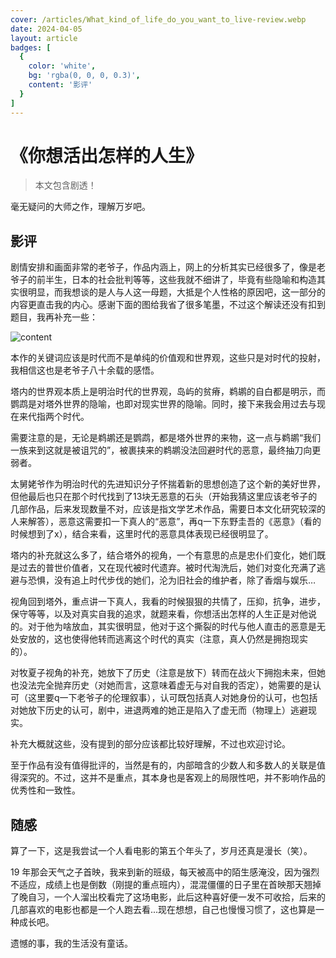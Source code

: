 ```yaml
---
cover: /articles/What_kind_of_life_do_you_want_to_live-review.webp
date: 2024-04-05
layout: article
badges: [
  {
    color: 'white',
    bg: 'rgba(0, 0, 0, 0.3)',
    content: '影评'
  }
]
---
```


# 《你想活出怎样的人生》

> 本文包含剧透！

毫无疑问的大师之作，理解万岁吧。

## 影评

剧情安排和画面非常的老爷子，作品内涵上，网上的分析其实已经很多了，像是老爷子的前半生，日本的社会批判等等，这些我就不细讲了，毕竟有些隐喻和构造其实很明显，而我想谈的是人与人这一母题，大抵是个人性格的原因吧，这一部分的内容更直击我的内心。感谢下面的图给我省了很多笔墨，不过这个解读还没有扣到题目，我再补充一些：

![content](/articles/What_kind_of_life_do_you_want_to_live-content.webp)

本作的关键词应该是时代而不是单纯的价值观和世界观，这些只是对时代的投射，我相信这也是老爷子八十余载的感悟。

塔内的世界观本质上是明治时代的世界观，岛屿的贫瘠，鹈鹕的自白都是明示，而鹦鹉是对塔外世界的隐喻，也即对现实世界的隐喻。同时，接下来我会用过去与现在来代指两个时代。

需要注意的是，无论是鹈鹕还是鹦鹉，都是塔外世界的来物，这一点与鹈鹕“我们一族来到这就是被诅咒的”，被裹挟来的鹈鹕没法回避时代的恶意，最终抽刀向更弱者。

太舅姥爷作为明治时代的先进知识分子怀揣着新的思想创造了这个新的美好世界，但他最后也只在那个时代找到了13块无恶意的石头（开始我猜这里应该老爷子的几部作品，后来发现数量不对，应该是指文学艺术作品，需要日本文化研究较深的人来解答），恶意这需要扣一下真人的“恶意”，再q一下东野圭吾的《恶意》（看的时候想到了x），结合来看，这里时代的恶意具体表现已经很明显了。

塔内的补充就这么多了，结合塔外的视角，一个有意思的点是忠仆们变化，她们既是过去的普世价值者，又在现代被时代遗弃。被时代淘洗后，她们对变化充满了逃避与恐惧，没有追上时代步伐的她们，沦为旧社会的维护者，除了香烟与娱乐…

视角回到塔外，重点讲一下真人，我看的时候狠狠的共情了，压抑，抗争，进步，保守等等，以及对真实自我的追求，就题来看，你想活出怎样的人生正是对他说的。对于他为啥放血，其实很明显，他对于这个撕裂的时代与他人直击的恶意是无处安放的，这也使得他转而逃离这个时代的真实（注意，真人仍然是拥抱现实的）。

对牧夏子视角的补充，她放下了历史（注意是放下）转而在战火下拥抱未来，但她也没法完全抛弃历史（对她而言，这意味着虚无与对自我的否定），她需要的是认可（这里要q一下老爷子的伦理叙事），认可既包括真人对她身份的认可，也包括对她放下历史的认可，剧中，进退两难的她正是陷入了虚无而（物理上）逃避现实。

补充大概就这些，没有提到的部分应该都比较好理解，不过也欢迎讨论。

至于作品有没有值得批评的，当然是有的，内部暗含的少数人和多数人的关联是值得深究的。不过，这并不是重点，其本身也是客观上的局限性吧，并不影响作品的优秀性和一致性。

## 随感

算了一下，这是我尝试一个人看电影的第五个年头了，岁月还真是漫长（笑）。

19 年那会天气之子首映，我来到新的班级，每天被高中的陌生感淹没，因为强烈不适应，成绩上也是倒数（刚提的重点班内），混混僵僵的日子里在首映那天翘掉了晚自习，一个人溜出校看完了这场电影，此后这种喜好便一发不可收拾，后来的几部喜欢的电影也都是一个人跑去看...现在想想，自己也慢慢习惯了，这也算是一种成长吧。

遗憾的事，我的生活没有童话。

